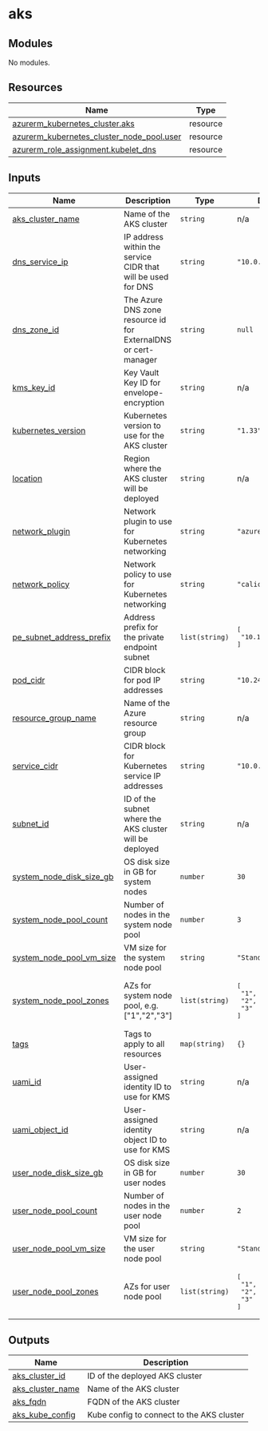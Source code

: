 # aks

<!-- BEGIN_TF_DOCS -->
## Modules

No modules.
## Resources

| Name | Type |
|------|------|
| [azurerm_kubernetes_cluster.aks](https://registry.terraform.io/providers/hashicorp/azurerm/latest/docs/resources/kubernetes_cluster) | resource |
| [azurerm_kubernetes_cluster_node_pool.user](https://registry.terraform.io/providers/hashicorp/azurerm/latest/docs/resources/kubernetes_cluster_node_pool) | resource |
| [azurerm_role_assignment.kubelet_dns](https://registry.terraform.io/providers/hashicorp/azurerm/latest/docs/resources/role_assignment) | resource |
## Inputs

| Name | Description | Type | Default | Required |
|------|-------------|------|---------|:--------:|
| <a name="input_aks_cluster_name"></a> [aks\_cluster\_name](#input\_aks\_cluster\_name) | Name of the AKS cluster | `string` | n/a | yes |
| <a name="input_dns_service_ip"></a> [dns\_service\_ip](#input\_dns\_service\_ip) | IP address within the service CIDR that will be used for DNS | `string` | `"10.0.0.10"` | no |
| <a name="input_dns_zone_id"></a> [dns\_zone\_id](#input\_dns\_zone\_id) | The Azure DNS zone resource id for ExternalDNS or cert-manager | `string` | `null` | no |
| <a name="input_kms_key_id"></a> [kms\_key\_id](#input\_kms\_key\_id) | Key Vault Key ID for envelope-encryption | `string` | n/a | yes |
| <a name="input_kubernetes_version"></a> [kubernetes\_version](#input\_kubernetes\_version) | Kubernetes version to use for the AKS cluster | `string` | `"1.33"` | no |
| <a name="input_location"></a> [location](#input\_location) | Region where the AKS cluster will be deployed | `string` | n/a | yes |
| <a name="input_network_plugin"></a> [network\_plugin](#input\_network\_plugin) | Network plugin to use for Kubernetes networking | `string` | `"azure"` | no |
| <a name="input_network_policy"></a> [network\_policy](#input\_network\_policy) | Network policy to use for Kubernetes networking | `string` | `"calico"` | no |
| <a name="input_pe_subnet_address_prefix"></a> [pe\_subnet\_address\_prefix](#input\_pe\_subnet\_address\_prefix) | Address prefix for the private endpoint subnet | `list(string)` | <pre>[<br/>  "10.1.2.0/24"<br/>]</pre> | no |
| <a name="input_pod_cidr"></a> [pod\_cidr](#input\_pod\_cidr) | CIDR block for pod IP addresses | `string` | `"10.244.0.0/16"` | no |
| <a name="input_resource_group_name"></a> [resource\_group\_name](#input\_resource\_group\_name) | Name of the Azure resource group | `string` | n/a | yes |
| <a name="input_service_cidr"></a> [service\_cidr](#input\_service\_cidr) | CIDR block for Kubernetes service IP addresses | `string` | `"10.0.0.0/16"` | no |
| <a name="input_subnet_id"></a> [subnet\_id](#input\_subnet\_id) | ID of the subnet where the AKS cluster will be deployed | `string` | n/a | yes |
| <a name="input_system_node_disk_size_gb"></a> [system\_node\_disk\_size\_gb](#input\_system\_node\_disk\_size\_gb) | OS disk size in GB for system nodes | `number` | `30` | no |
| <a name="input_system_node_pool_count"></a> [system\_node\_pool\_count](#input\_system\_node\_pool\_count) | Number of nodes in the system node pool | `number` | `3` | no |
| <a name="input_system_node_pool_vm_size"></a> [system\_node\_pool\_vm\_size](#input\_system\_node\_pool\_vm\_size) | VM size for the system node pool | `string` | `"Standard_D2s_v6"` | no |
| <a name="input_system_node_pool_zones"></a> [system\_node\_pool\_zones](#input\_system\_node\_pool\_zones) | AZs for system node pool, e.g. ["1","2","3"] | `list(string)` | <pre>[<br/>  "1",<br/>  "2",<br/>  "3"<br/>]</pre> | no |
| <a name="input_tags"></a> [tags](#input\_tags) | Tags to apply to all resources | `map(string)` | `{}` | no |
| <a name="input_uami_id"></a> [uami\_id](#input\_uami\_id) | User-assigned identity ID to use for KMS | `string` | n/a | yes |
| <a name="input_uami_object_id"></a> [uami\_object\_id](#input\_uami\_object\_id) | User-assigned identity object ID to use for KMS | `string` | n/a | yes |
| <a name="input_user_node_disk_size_gb"></a> [user\_node\_disk\_size\_gb](#input\_user\_node\_disk\_size\_gb) | OS disk size in GB for user nodes | `number` | `30` | no |
| <a name="input_user_node_pool_count"></a> [user\_node\_pool\_count](#input\_user\_node\_pool\_count) | Number of nodes in the user node pool | `number` | `2` | no |
| <a name="input_user_node_pool_vm_size"></a> [user\_node\_pool\_vm\_size](#input\_user\_node\_pool\_vm\_size) | VM size for the user node pool | `string` | `"Standard_D4s_v6"` | no |
| <a name="input_user_node_pool_zones"></a> [user\_node\_pool\_zones](#input\_user\_node\_pool\_zones) | AZs for user node pool | `list(string)` | <pre>[<br/>  "1",<br/>  "2",<br/>  "3"<br/>]</pre> | no |
## Outputs

| Name | Description |
|------|-------------|
| <a name="output_aks_cluster_id"></a> [aks\_cluster\_id](#output\_aks\_cluster\_id) | ID of the deployed AKS cluster |
| <a name="output_aks_cluster_name"></a> [aks\_cluster\_name](#output\_aks\_cluster\_name) | Name of the AKS cluster |
| <a name="output_aks_fqdn"></a> [aks\_fqdn](#output\_aks\_fqdn) | FQDN of the AKS cluster |
| <a name="output_aks_kube_config"></a> [aks\_kube\_config](#output\_aks\_kube\_config) | Kube config to connect to the AKS cluster |
<!-- END_TF_DOCS -->
